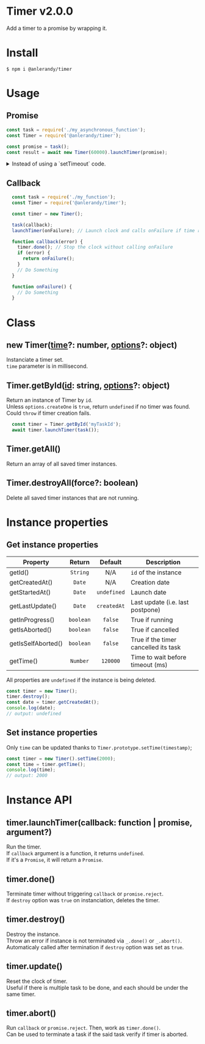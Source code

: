 # Timer v2.0.0

Add a timer to a promise by wrapping it.

# Install

`$ npm i @anlerandy/timer`

# Usage

## Promise

```javascript
const task = require('./my_asynchronous_function');
const Timer = require('@anlerandy/timer');

const promise = task();
const result = await new Timer(60000).launchTimer(promise);
```

<details>
  <summary>Instead of using a `setTimeout` code.</summary>
  
  ```js
    const task = require('./my_asynchronous_function');

    const promise = task();
    const result = await new Promise(function (resolve, reject) {
      const id = setTimeout(reject, 120000, 'Timeout');
      try {
        const result = await promise;
        resolve(result);
      } catch (error) {
        reject(error);
      }
      clearTimeout(id);
    })
  ```
</details>


## Callback

```javascript
  const task = require('./my_function');
  const Timer = require('@anlerandy/timer');

  const timer = new Timer();

  task(callback);
  launchTimer(onFailure); // Launch clock and calls onFailure if time runs out

  function callback(error) {
    timer.done(); // Stop the clock without calling onFailure
    if (error) {
      return onFailure();
    }
    // Do Something
  }

  function onFailure() {
    // Do Something
  }
```

# Class

## **new Timer([time](https://github.com/anlerandy/timerClass/blob/master/documentations/OPTIONS.md#time)?: number, [options](https://github.com/anlerandy/timerClass/blob/master/documentations/OPTIONS.md#options)?: object)**

Instanciate a timer set.  
`time` parameter is in millisecond.

## **Timer.getById([id](https://github.com/anlerandy/timerClass/blob/master/documentations/OPTIONS.md#id): string, [options](https://github.com/anlerandy/timerClass/blob/master/documentations/OPTIONS.md#options)?: object)**

Return an instance of Timer by `id`.  
Unless `options.createOne` is `true`, return `undefined` if no timer was found.  
Could `throw` if timer creation fails.

```javascript
  const timer = Timer.getById('myTaskId');
  await timer.launchTimer(task());
```

## **Timer.getAll()**

Return an array of all saved timer instances.

## **Timer.destroyAll(force?: boolean)**

Delete all saved timer instances that are not running.

# Instance properties

## Get instance properties

| Property           |   Return  |   Default   | Description                          |
| ------------------ | :-------: | :---------: | ------------------------------------ |
| getId()            | `String`  |     N/A     | `id` of the instance                 |
| getCreatedAt()     |  `Date`   |     N/A     | Creation date                        |
| getStartedAt()     |  `Date`   | `undefined` | Launch date                          |
| getLastUpdate()    |  `Date`   | `createdAt` | Last update (i.e. last postpone)     |
| getInProgress()    | `boolean` |   `false`   | True if running                      |
| getIsAborted()     | `boolean` |   `false`   | True if cancelled                    |
| getIsSelfAborted() | `boolean` |   `false`   | True if the timer cancelled its task |
| getTime()          | `Number`  |  `120000`   | Time to wait before timeout (ms)     |

All properties are `undefined` if the instance is being deleted.

```js
const timer = new Timer();
timer.destroy();
const date = timer.getCreatedAt();
console.log(date);
// output: undefined
```

## Set instance properties
Only `time` can be updated thanks to `Timer.prototype.setTime(timestamp)`;  

```js
const timer = new Timer().setTime(2000);
const time = timer.getTime();
console.log(time);
// output: 2000
```

# Instance API

## **timer.launchTimer(callback: function | promise, argument?)**

Run the timer.  
If `callback` argument is a function, it returns `undefined`.  
If it's a `Promise`, it will return a `Promise`.

## **timer.done()**

Terminate timer without triggering `callback` or `promise.reject`.  
If `destroy` option was `true` on instanciation, deletes the timer.

## **timer.destroy()**

Destroy the instance.  
Throw an error if instance is not terminated via `_.done()` or `_.abort()`.  
Automaticaly called after termination if `destroy` option was set as `true`.

## **timer.update()**

Reset the clock of timer.  
Useful if there is multiple task to be done, and each should be under the same timer.

## **timer.abort()**

Run `callback` or `promise.reject`. Then, work as `timer.done()`.  
Can be used to terminate a task if the said task verify if timer is aborted.
